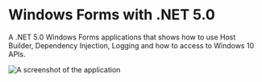 # Windows Forms with .NET 5.0
A .NET 5.0 Windows Forms applications that shows how to use Host Builder, Dependency Injection, Logging and how to access to Windows 10 APIs.

![A screenshot of the application](https://github.com/marcominerva/WindowsFormsNet50/blob/master/Screenshot.png)
